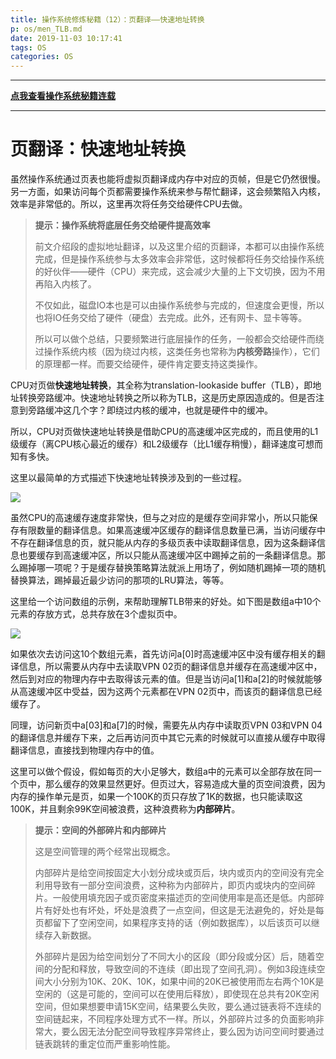```yaml
---
title: 操作系统修炼秘籍（12）：页翻译——快速地址转换
p: os/men_TLB.md
date: 2019-11-03 10:17:41
tags: OS
categories: OS
---
```


-----------

**[点我查看操作系统秘籍连载](https://www.junmajinlong.com/os/index/)**

-----------

# 页翻译：快速地址转换

虽然操作系统通过页表也能将虚拟页翻译成内存中对应的页帧，但是它仍然很慢。另一方面，如果访问每个页都需要操作系统来参与帮忙翻译，这会频繁陷入内核，效率是非常低的。所以，这里再次将任务交给硬件CPU去做。

> **提示：操作系统将底层任务交给硬件提高效率**
>
> 前文介绍段的虚拟地址翻译，以及这里介绍的页翻译，本都可以由操作系统完成，但是操作系统参与太多效率会非常低，这时候都将任务交给操作系统的好伙伴——硬件（CPU）来完成，这会减少大量的上下文切换，因为不用再陷入内核了。
>
> 不仅如此，磁盘IO本也是可以由操作系统参与完成的，但速度会更慢，所以也将IO任务交给了硬件（硬盘）去完成。此外，还有网卡、显卡等等。
>
> 所以可以做个总结，只要频繁进行底层操作的任务，一般都会交给硬件而绕过操作系统内核（因为绕过内核，这类任务也常称为**内核旁路**操作），它们的原理都一样。而要交给硬件，硬件肯定要支持这类操作。

CPU对页做**快速地址转换**，其全称为translation-lookaside buffer（TLB），即地址转换旁路缓冲。快速地址转换之所以称为TLB，这是历史原因造成的。但是否注意到旁路缓冲这几个字？即绕过内核的缓冲，也就是硬件中的缓冲。

所以，CPU对页做快速地址转换是借助CPU的高速缓冲区完成的，而且使用的L1级缓存（离CPU核心最近的缓存）和L2级缓存（比L1缓存稍慢），翻译速度可想而知有多快。

这里以最简单的方式描述下快速地址转换涉及到的一些过程。

![](/img/os/733013-20191103120041653-1300278828.jpg)

虽然CPU的高速缓存速度非常快，但与之对应的是缓存空间非常小，所以只能保存有限数量的翻译信息。如果高速缓冲区缓存的翻译信息数量已满，当访问缓存中不存在翻译信息的页，就只能从内存的多级页表中读取翻译信息，因为这条翻译信息也要缓存到高速缓冲区，所以只能从高速缓冲区中踢掉之前的一条翻译信息。那么踢掉哪一项呢？于是缓存替换策略算法就派上用场了，例如随机踢掉一项的随机替换算法，踢掉最近最少访问的那项的LRU算法，等等。

这里给一个访问数组的示例，来帮助理解TLB带来的好处。如下图是数组a中10个元素的存放方式，总共存放在3个虚拟页中。

![](/img/os/733013-20191103115937450-1235745719.jpg)

如果依次去访问这10个数组元素，首先访问a[0]时高速缓冲区中没有缓存相关的翻译信息，所以需要从内存中去读取VPN 02页的翻译信息并缓存在高速缓冲区中，然后到对应的物理内存中去取得该元素的值。但是当访问a[1]和a[2]的时候就能够从高速缓冲区中受益，因为这两个元素都在VPN 02页中，而该页的翻译信息已经缓存了。

同理，访问新页中a[03]和a[7]的时候，需要先从内存中读取页VPN 03和VPN 04的翻译信息并缓存下来，之后再访问页中其它元素的时候就可以直接从缓存中取得翻译信息，直接找到物理内存中的值。

这里可以做个假设，假如每页的大小足够大，数组a中的元素可以全部存放在同一个页中，那么缓存的效果显然更好。但页过大，容易造成大量的页空间浪费，因为内存的操作单元是页，如果一个100K的页只存放了1K的数据，也只能读取这100K，并且剩余99K空间被浪费，这种浪费称为**内部碎片**。

> **提示：空间的外部碎片和内部碎片**
>
> 这是空间管理的两个经常出现概念。
>
> 内部碎片是给空间按固定大小划分成块或页后，块内或页内的空间没有完全利用导致有一部分空间浪费，这种称为内部碎片，即页内或块内的空间碎片。一般使用填充因子或页密度来描述页的空间使用率是高还是低。内部碎片有好处也有坏处，坏处是浪费了一点空间，但这是无法避免的，好处是每页都留下了空闲空间，如果程序支持的话（例如数据库），以后该页可以继续存入新数据。
>
> 外部碎片是因为给空间划分了不同大小的区段（即分段或分区）后，随着空间的分配和释放，导致空间的不连续（即出现了空间孔洞）。例如3段连续空间大小分别为10K、20K、10K，如果中间的20K已被使用而左右两个10K是空闲的（这是可能的，空间可以在使用后释放），即使现在总共有20K空闲空间，但如果想要申请15K空间，结果要么失败，要么通过链表将不连续的空间链起来，不同程序处理方式不一样。所以，外部碎片过多的负面影响非常大，要么因无法分配空间导致程序异常终止，要么因为访问空间时要通过链表跳转的重定位而严重影响性能。